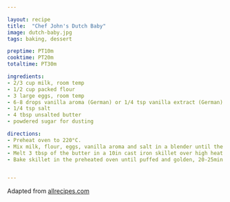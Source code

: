 ```yaml
---

layout: recipe
title:  "Chef John's Dutch Baby"
image: dutch-baby.jpg
tags: baking, dessert

preptime: PT10m
cooktime: PT20m
totaltime: PT30m

ingredients:
- 2/3 cup milk, room temp
- 1/2 cup packed flour
- 3 large eggs, room temp
- 6-8 drops vanilla aroma (German) or 1/4 tsp vanilla extract (German)
- 1/4 tsp salt
- 4 tbsp unsalted butter
- powdered sugar for dusting

directions:
- Preheat oven to 220°C.
- Mix milk, flour, eggs, vanilla aroma and salt in a blender until the batter is smooth.
- Melt 3 tbsp of the butter in a 10in cast iron skillet over high heat until bubbling, pour batter into center of the skillet. It will look like you ruined it, that is normal.
- Bake skillet in the preheated oven until puffed and golden, 20-25min. Dust with powdered sugar and serve.


---
```


Adapted from [allrecipes.com](https://www.allrecipes.com/recipe/239993/chef-johns-dutch-babies/)